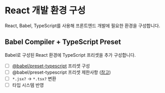 # React 개발 환경 구성

React, Babel, TypeScript를 사용해 프론트엔드 개발에 필요한 환경을 구성합니다.

## Babel Compiler + TypeScript Preset

Babel로 구성된 React 환경에 TypeScript 프리셋을 추가 구성합니다.

- [ ] [@babel/preset-typescript](https://babeljs.io/docs/en/babel-preset-typescript) 프리셋 구성
- [ ] @babel/preset-typescript 프리셋 제한사항 ([참고](https://www.typescriptlang.org/ko/docs/handbook/babel-with-typescript.html))
- [ ] `*.jsx?` → `*.tsx?` 변환
- [ ] 타입 시스템 반영
